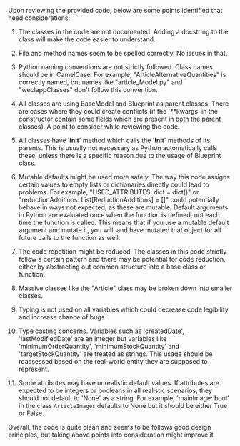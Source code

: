 Upon reviewing the provided code, below are some points identified that need considerations:

1. The classes in the code are not documented. Adding a docstring to the class will make the code easier to understand.

2. File and method names seem to be spelled correctly. No issues in that.

3. Python naming conventions are not strictly followed. Class names should be in CamelCase. For example, "ArticleAlternativeQuantities" is correctly named, but names like "article_Model.py" and "weclappClasses" don't follow this convention.

4. All classes are using BaseModel and Blueprint as parent classes. There are cases where they could create conflicts (if the '**kwargs' in the constructor contain some fields which are present in both the parent classes). A point to consider while reviewing the code.

5. All classes have '__init__' method which calls the '__init__' methods of its parents. This is usually not necessary as Python automatically calls these, unless there is a specific reason due to the usage of Blueprint class.

6. Mutable defaults might be used more safely. The way this code assigns certain values to empty lists or dictionaries directly could lead to problems. For example, "USED_ATTRIBUTES: dict = dict()" or "reductionAdditions: List[ReductionAdditions] = []" could potentially behave in ways not expected, as these are mutable. Default arguments in Python are evaluated once when the function is defined, not each time the function is called. This means that if you use a mutable default argument and mutate it, you will, and have mutated that object for all future calls to the function as well.

7. The code repetition might be reduced. The classes in this code strictly follow a certain pattern and there may be potential for code reduction, either by abstracting out common structure into a base class or function.

8. Massive classes like the "Article" class may be broken down into smaller classes.

9. Typing is not used on all variables which could decrease code legibility and increase chance of bugs.

10. Type casting concerns. Variables such as 'createdDate', 'lastModifiedDate' are an integer but variables like 'minimumOrderQuantity', 'minimumStockQuantity' and 'targetStockQuantity' are treated as strings. This usage should be reassessed based on the real-world entity they are supposed to represent.

11. Some attributes may have unrealistic default values. If attributes are expected to be integers or booleans in all realistic scenarios, they should not default to 'None' as a string. For example, 'mainImage: bool' in the class `ArticleImages` defaults to None but it should be either True or False.
 
Overall, the code is quite clean and seems to be follows good design principles, but taking above points into consideration might improve it.